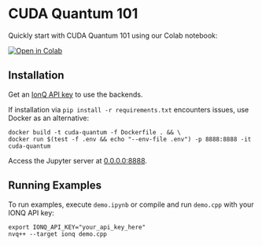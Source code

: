 # CUDA Quantum 101

Quickly start with CUDA Quantum 101 using our Colab notebook:

[![Open in Colab](https://colab.research.google.com/assets/colab-badge.svg)](https://colab.research.google.com/github/splch/cuda-quantum-101/blob/main/demo.ipynb)

## Installation

Get an [IonQ API key](https://cloud.ionq.com/settings/keys) to use the backends.

If installation via `pip install -r requirements.txt` encounters issues, use Docker as an alternative:

```shell
docker build -t cuda-quantum -f Dockerfile . && \
docker run $(test -f .env && echo "--env-file .env") -p 8888:8888 -it cuda-quantum
```

Access the Jupyter server at [0.0.0.0:8888](http://0.0.0.0:8888/).

## Running Examples

To run examples, execute `demo.ipynb` or compile and run `demo.cpp` with your IONQ API key:

```shell
export IONQ_API_KEY="your_api_key_here"
nvq++ --target ionq demo.cpp
```
